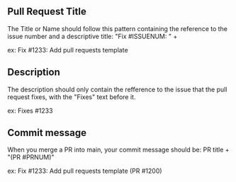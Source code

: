 ## Pull Request Title

The Title or Name should follow this pattern containing the reference to the issue number and a descriptive title:
"Fix #ISSUENUM: " + <issue title>

ex: Fix #1233: Add pull requests template

## Description

The description should only contain the refference to the issue that the pull request fixes, with the "Fixes" text before it.

ex: Fixes #1233

## Commit message

When you merge a PR into main, your commit message should be:
PR title + "(PR #PRNUM)"

ex: Fix #1233: Add pull requests template (PR #1200)